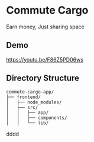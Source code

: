 # Commute Cargo
Earn money, Just sharing space

## Demo
https://youtu.be/F86Z5PD06ws

## Directory Structure
```
commute-cargo-app/
├── frontend/
│   ├── node_modules/
│   ├── src/
│   │   ├── app/
│   │   ├── components/
│   │   └── lib/
```
dddd